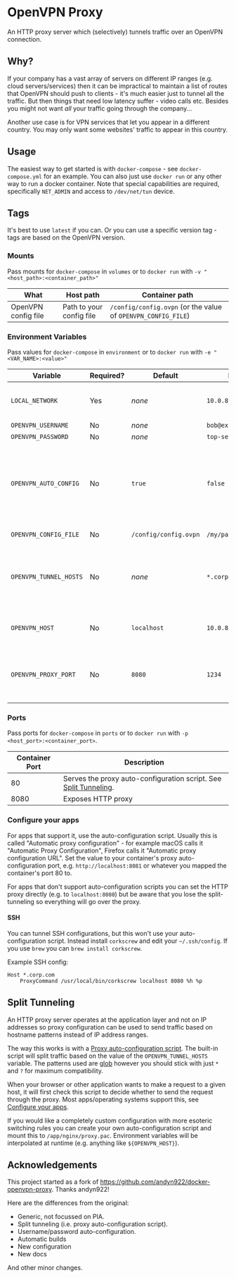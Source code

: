 # OpenVPN Proxy

An HTTP proxy server which (selectively) tunnels traffic over an OpenVPN connection.

## Why?

If your company has a vast array of servers on different IP ranges (e.g. cloud servers/services) then it can be impractical to maintain a list of routes that OpenVPN should push to clients - it's much easier just to tunnel all the traffic.
But then things that need low latency suffer - video calls etc. Besides you might not want _all_ your traffic going through the company...

Another use case is for VPN services that let you appear in a different country. You may only want some websites' traffic to appear in this country.

## Usage

The easiest way to get started is with `docker-compose` - see `docker-compose.yml` for an example.
You can also just use `docker run` or any other way to run a docker container.
Note that special capabilities are required, specifically `NET_ADMIN` and access to `/dev/net/tun` device.

## Tags

It's best to use `latest` if you can. 
Or you can use a specific version tag - tags are based on the OpenVPN version.

### Mounts

Pass mounts for `docker-compose` in `volumes` or to `docker run` with `-v "<host_path>:<container_path>"`

| What | Host path | Container path |
|---|---|---|
| OpenVPN config file | Path to your config file | `/config/config.ovpn` (or the value of `OPENVPN_CONFIG_FILE`) |

### Environment Variables

Pass values for `docker-compose` in `environment` or to `docker run` with `-e "<VAR_NAME>:<value>"`

| Variable | Required? | Default | Example | Description |
|---|---|---|---|---|
| `LOCAL_NETWORK` | Yes | _none_ | `10.0.8.0/24` | Your local network's address. Required so return packets can reach you. |
| `OPENVPN_USERNAME` | No | _none_ | `bob@example.com` | VPN username |
| `OPENVPN_PASSWORD` | No | _none_ | `top-secret-123` | VPN password |
| `OPENVPN_AUTO_CONFIG` | No | `true` | `false` | By default, modify the OpenVPN config dynamically so that a reference to the username/password can be inserted. Disable if it causes trouble or you want control. |
| `OPENVPN_CONFIG_FILE` | No | `/config/config.ovpn` | `/my/path.ovpn` | Path to config file inside container |
| `OPENVPN_TUNNEL_HOSTS` | No | _none_ | `*.corp.com,*.corp.io` | Patterns of which hosts to tunnel, comma separated. Unset means everything is tunneled. See [Split Tunneling](#split-tunneling) |
| `OPENVPN_HOST` | No | `localhost` | `10.0.8.1` | Set this if this container runs on a different host to where you'll use it. |
| `OPENVPN_PROXY_PORT` | No | `8080` | `1234` | Change proxy listening port. This must match the host port so that the auto-config file is correct. |

### Ports

Pass ports for `docker-compose` in `ports` or to `docker run` with `-p <host_port>:<container_port>`.

| Container Port | Description |
|---|---|
| 80 | Serves the proxy auto-configuration script. See [Split Tunneling](#split-tunneling). |
| 8080 | Exposes HTTP proxy |

### Configure your apps

For apps that support it, use the auto-configuration script. Usually this is called "Automatic proxy configuration" - for example macOS calls it "Automatic Proxy Configuration", Firefox calls it "Automatic proxy configuration URL". Set the value to your container's proxy auto-configuration port, e.g. `http://localhost:8081` or whatever you mapped the container's port 80 to.

For apps that don't support auto-configuration scripts you can set the HTTP proxy directly (e.g. to `localhost:8080`) but be aware that you lose the split-tunneling so everything will go over the proxy.

#### SSH

You can tunnel SSH configurations, but this won't use your auto-configuration script. Instead install `corkscrew` and edit your `~/.ssh/config`. If you use `brew` you can `brew install corkscrew`.

Example SSH config:
```
Host *.corp.com
    ProxyCommand /usr/local/bin/corkscrew localhost 8080 %h %p
```

## Split Tunneling

An HTTP proxy server operates at the application layer and not on IP addresses so proxy configuration can be used to send traffic based on hostname patterns instead of IP address ranges.

The way this works is with a [Proxy auto-configuration script](https://developer.mozilla.org/en-US/docs/Web/HTTP/Proxy_servers_and_tunneling/Proxy_Auto-Configuration_(PAC)_file). The built-in script will split traffic based on the value of the `OPENVPN_TUNNEL_HOSTS` variable. The patterns used are [glob](https://en.wikipedia.org/wiki/Glob_(programming)) however you should stick with just `*` and `?` for maximum compatibility.

When your browser or other application wants to make a request to a given host, it will first check this script to decide whether to send the request through the proxy. Most apps/operating systems support this, see [Configure your apps](#configure-your-apps).

If you would like a completely custom configuration with more esoteric switching rules you can create your own auto-configuration script and mount this to `/app/nginx/proxy.pac`. Environment variables will be interpolated at runtime (e.g. anything like `${OPENVPN_HOST}`).

## Acknowledgements

This project started as a fork of https://github.com/andyn922/docker-openvpn-proxy. Thanks andyn922!

Here are the differences from the original:
- Generic, not focussed on PIA.
- Split tunneling (i.e. proxy auto-configuration script).
- Username/password auto-configuration.
- Automatic builds
- New configuration
- New docs

And other minor changes.
